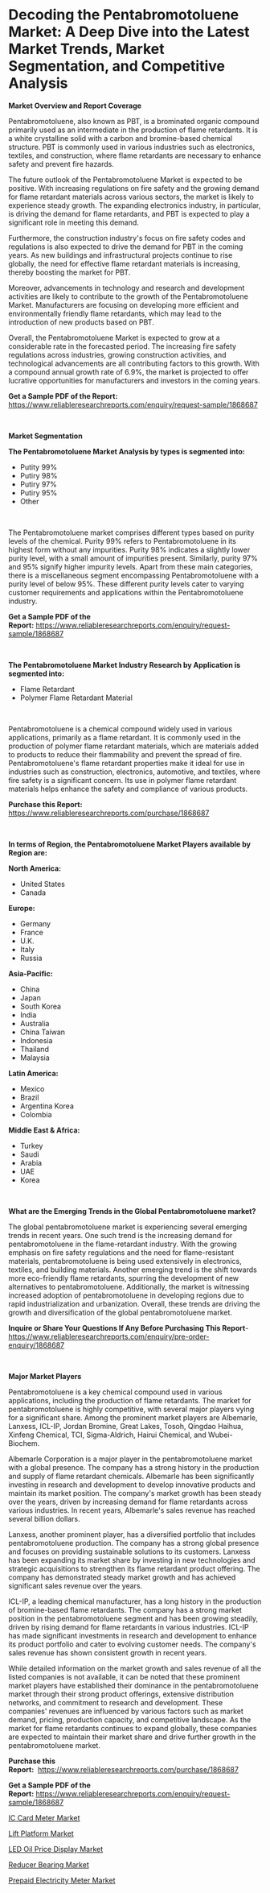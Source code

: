 <p><h1>Decoding the Pentabromotoluene Market: A Deep Dive into the Latest Market Trends, Market Segmentation, and Competitive Analysis</h1></p><p><strong>Market Overview and Report Coverage</strong></p>
<p><p>Pentabromotoluene, also known as PBT, is a brominated organic compound primarily used as an intermediate in the production of flame retardants. It is a white crystalline solid with a carbon and bromine-based chemical structure. PBT is commonly used in various industries such as electronics, textiles, and construction, where flame retardants are necessary to enhance safety and prevent fire hazards.</p><p>The future outlook of the Pentabromotoluene Market is expected to be positive. With increasing regulations on fire safety and the growing demand for flame retardant materials across various sectors, the market is likely to experience steady growth. The expanding electronics industry, in particular, is driving the demand for flame retardants, and PBT is expected to play a significant role in meeting this demand.</p><p>Furthermore, the construction industry's focus on fire safety codes and regulations is also expected to drive the demand for PBT in the coming years. As new buildings and infrastructural projects continue to rise globally, the need for effective flame retardant materials is increasing, thereby boosting the market for PBT.</p><p>Moreover, advancements in technology and research and development activities are likely to contribute to the growth of the Pentabromotoluene Market. Manufacturers are focusing on developing more efficient and environmentally friendly flame retardants, which may lead to the introduction of new products based on PBT.</p><p>Overall, the Pentabromotoluene Market is expected to grow at a considerable rate in the forecasted period. The increasing fire safety regulations across industries, growing construction activities, and technological advancements are all contributing factors to this growth. With a compound annual growth rate of 6.9%, the market is projected to offer lucrative opportunities for manufacturers and investors in the coming years.</p></p>
<p><strong>Get a Sample PDF of the Report:</strong> <a href="https://www.reliableresearchreports.com/enquiry/request-sample/1868687">https://www.reliableresearchreports.com/enquiry/request-sample/1868687</a></p>
<p>&nbsp;</p>
<p><strong>Market Segmentation</strong></p>
<p><strong>The Pentabromotoluene Market Analysis by types is segmented into:</strong></p>
<p><ul><li>Putity 99%</li><li>Putiry 98%</li><li>Putiry 97%</li><li>Putiry 95%</li><li>Other</li></ul></p>
<p>&nbsp;</p>
<p><p>The Pentabromotoluene market comprises different types based on purity levels of the chemical. Purity 99% refers to Pentabromotoluene in its highest form without any impurities. Purity 98% indicates a slightly lower purity level, with a small amount of impurities present. Similarly, purity 97% and 95% signify higher impurity levels. Apart from these main categories, there is a miscellaneous segment encompassing Pentabromotoluene with a purity level of below 95%. These different purity levels cater to varying customer requirements and applications within the Pentabromotoluene industry.</p></p>
<p><strong>Get a Sample PDF of the Report:</strong>&nbsp;<a href="https://www.reliableresearchreports.com/enquiry/request-sample/1868687">https://www.reliableresearchreports.com/enquiry/request-sample/1868687</a></p>
<p>&nbsp;</p>
<p><strong>The Pentabromotoluene Market Industry Research by Application is segmented into:</strong></p>
<p><ul><li>Flame Retardant</li><li>Polymer Flame Retardant Material</li></ul></p>
<p>&nbsp;</p>
<p><p>Pentabromotoluene is a chemical compound widely used in various applications, primarily as a flame retardant. It is commonly used in the production of polymer flame retardant materials, which are materials added to products to reduce their flammability and prevent the spread of fire. Pentabromotoluene's flame retardant properties make it ideal for use in industries such as construction, electronics, automotive, and textiles, where fire safety is a significant concern. Its use in polymer flame retardant materials helps enhance the safety and compliance of various products.</p></p>
<p><strong>Purchase this Report:</strong>&nbsp; <a href="https://www.reliableresearchreports.com/purchase/1868687">https://www.reliableresearchreports.com/purchase/1868687</a></p>
<p>&nbsp;</p>
<p><strong>In terms of Region, the Pentabromotoluene Market Players available by Region are:</strong></p>
<p>
    <p> <strong> North America: </strong>
        <ul>
            <li>United States</li>
            <li>Canada</li>
        </ul>
        </p> 
    <p> <strong> Europe: </strong>
        <ul>
            <li>Germany</li>
            <li>France</li>
            <li>U.K.</li>
            <li>Italy</li>
            <li>Russia</li>
        </ul>
        </p> 
    <p> <strong> Asia-Pacific: </strong>
        <ul>
            <li>China</li>
            <li>Japan</li>
            <li>South Korea</li>
            <li>India</li>
            <li>Australia</li>
            <li>China Taiwan</li>
            <li>Indonesia</li>
            <li>Thailand</li>
            <li>Malaysia</li>
        </ul>
        </p> 
    <p> <strong> Latin America: </strong>
        <ul>
            <li>Mexico</li>
            <li>Brazil</li>
            <li>Argentina Korea</li>
            <li>Colombia</li>
        </ul>
        </p> 
    <p> <strong> Middle East & Africa: </strong>
        <ul>
            <li>Turkey</li>
            <li>Saudi</li>
            <li>Arabia</li>
            <li>UAE</li>
            <li>Korea</li>
        </ul>
    </p>
    </p>
<p>&nbsp;</p>
<p><strong>What are the Emerging Trends in the Global Pentabromotoluene market?</strong></p>
<p><p>The global pentabromotoluene market is experiencing several emerging trends in recent years. One such trend is the increasing demand for pentabromotoluene in the flame-retardant industry. With the growing emphasis on fire safety regulations and the need for flame-resistant materials, pentabromotoluene is being used extensively in electronics, textiles, and building materials. Another emerging trend is the shift towards more eco-friendly flame retardants, spurring the development of new alternatives to pentabromotoluene. Additionally, the market is witnessing increased adoption of pentabromotoluene in developing regions due to rapid industrialization and urbanization. Overall, these trends are driving the growth and diversification of the global pentabromotoluene market.</p></p>
<p><strong>Inquire or Share Your Questions If Any Before Purchasing This Report</strong>- <a href="https://www.reliableresearchreports.com/enquiry/pre-order-enquiry/1868687">https://www.reliableresearchreports.com/enquiry/pre-order-enquiry/1868687</a></p>
<p>&nbsp;</p>
<p><strong>Major Market Players</strong></p>
<p><p>Pentabromotoluene is a key chemical compound used in various applications, including the production of flame retardants. The market for pentabromotoluene is highly competitive, with several major players vying for a significant share. Among the prominent market players are Albemarle, Lanxess, ICL-IP, Jordan Bromine, Great Lakes, Tosoh, Qingdao Haihua, Xinfeng Chemical, TCI, Sigma-Aldrich, Hairui Chemical, and Wubei-Biochem.</p><p>Albemarle Corporation is a major player in the pentabromotoluene market with a global presence. The company has a strong history in the production and supply of flame retardant chemicals. Albemarle has been significantly investing in research and development to develop innovative products and maintain its market position. The company's market growth has been steady over the years, driven by increasing demand for flame retardants across various industries. In recent years, Albemarle's sales revenue has reached several billion dollars.</p><p>Lanxess, another prominent player, has a diversified portfolio that includes pentabromotoluene production. The company has a strong global presence and focuses on providing sustainable solutions to its customers. Lanxess has been expanding its market share by investing in new technologies and strategic acquisitions to strengthen its flame retardant product offering. The company has demonstrated steady market growth and has achieved significant sales revenue over the years.</p><p>ICL-IP, a leading chemical manufacturer, has a long history in the production of bromine-based flame retardants. The company has a strong market position in the pentabromotoluene segment and has been growing steadily, driven by rising demand for flame retardants in various industries. ICL-IP has made significant investments in research and development to enhance its product portfolio and cater to evolving customer needs. The company's sales revenue has shown consistent growth in recent years.</p><p>While detailed information on the market growth and sales revenue of all the listed companies is not available, it can be noted that these prominent market players have established their dominance in the pentabromotoluene market through their strong product offerings, extensive distribution networks, and commitment to research and development. These companies' revenues are influenced by various factors such as market demand, pricing, production capacity, and competitive landscape. As the market for flame retardants continues to expand globally, these companies are expected to maintain their market share and drive further growth in the pentabromotoluene market.</p></p>
<p><strong>Purchase this Report:</strong>&nbsp;&nbsp;<a href="https://www.reliableresearchreports.com/purchase/1868687">https://www.reliableresearchreports.com/purchase/1868687</a></p>
<p></p>
<p><strong>Get a Sample PDF of the Report:</strong>&nbsp;<a href="https://www.reliableresearchreports.com/enquiry/request-sample/1868687">https://www.reliableresearchreports.com/enquiry/request-sample/1868687</a></p>
<p><p><a href="https://medium.com/@v27092023/ic-card-meter-market-comprehensive-assessment-by-type-application-and-geography-ff5d392d22f8">IC Card Meter Market</a></p><p><a href="https://medium.com/@akshatsharma12/lift-platform-market-size-cagr-trends-2024-2030-021a5afb145a">Lift Platform Market</a></p><p><a href="https://medium.com/@bernadetteball666/led-oil-price-display-market-exploring-market-share-market-trends-and-future-growth-d527416948e8">LED Oil Price Display Market</a></p><p><a href="https://medium.com/@carolclarkson766/decoding-reducer-bearing-market-metrics-market-share-trends-and-growth-patterns-99febae2d642">Reducer Bearing Market</a></p><p><a href="https://medium.com/@v25590012/prepaid-electricity-meter-market-size-and-market-trends-complete-industry-overview-2023-to-2030-ea1b5e6852a6">Prepaid Electricity Meter Market</a></p></p>